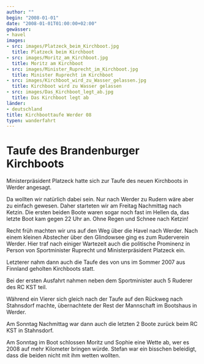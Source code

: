 ```yaml
---
author: ""
begin: "2008-01-01"
date: "2008-01-01T01:00:00+02:00"
gewässer:
- havel
images:
- src: images/Platzeck_beim_Kirchboot.jpg
  title: Platzeck beim Kirchboot
- src: images/Moritz_am_Kirchboot.jpg
  title: Moritz am Kirchboot
- src: images/Minister_Ruprecht_im_Kirchboot.jpg
  title: Minister Ruprecht im Kirchboot
- src: images/Kirchboot_wird_zu_Wasser_gelassen.jpg
  title: Kirchboot wird zu Wasser gelassen
- src: images/Das_Kirchboot_legt_ab.jpg
  title: Das Kirchboot legt ab
länder:
- deutschland
title: Kirchboottaufe Werder 08
typen: wanderfahrt
---
```



# Taufe des Brandenburger Kirchboots


Ministerpräsident Platzeck hatte sich zur Taufe des neuen Kirchboots in Werder angesagt.

Da wollten wir natürlich dabei sein. Nur nach Werder zu Rudern wäre aber zu einfach gewesen. Daher starteten wir am Freitag Nachmittag nach Ketzin. Die ersten beiden Boote waren sogar noch fast im Hellen da, das letzte Boot kam gegen 22 Uhr an. Ohne Regen und Schnee nach Ketzin!

Recht früh machten wir uns auf den Weg über die Havel nach Werder. Nach einem kleinen Abstecher über den Glindowsee ging es zum Ruderverein Werder. Hier traf nach einiger Wartezeit auch die politische Prominenz in Person von Sportminister Ruprecht und Ministerpräsident Platzeck ein.

Letzterer nahm dann auch die Taufe des von uns im Sommer 2007 aus Finnland geholten Kirchboots statt.

Bei der ersten Ausfahrt nahmen neben dem Sportminister auch 5 Ruderer des RC KST teil.

Während ein Vierer sich gleich nach der Taufe auf den Rückweg nach Stahnsdorf machte, übernachtete der Rest der Mannschaft im Bootshaus in Werder.

Am Sonntag Nachmittag war dann auch die letzten 2 Boote zurück beim RC KST in Stahnsdorf.

Am Sonntag im Boot schlossen Moritz und Sophie eine Wette ab, wer es 2008 auf mehr Kilometer bringen würde. Stefan war ein bisschen beleidigt, dass die beiden nicht mit ihm wetten wollten.

